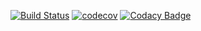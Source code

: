 [![Build Status](https://travis-ci.org/rogue-craft/server.svg?branch=master)](https://travis-ci.org/rogue-craft/server)
[![codecov](https://codecov.io/gh/rogue-craft/server/branch/master/graph/badge.svg)](https://codecov.io/gh/rogue-craft/server)
[![Codacy Badge](https://api.codacy.com/project/badge/Grade/60f0c174112e4d9dbbd429afe121784d)](https://www.codacy.com/manual/rogue-craft/server?utm_source=github.com&amp;utm_medium=referral&amp;utm_content=rogue-craft/server&amp;utm_campaign=Badge_Grade)
